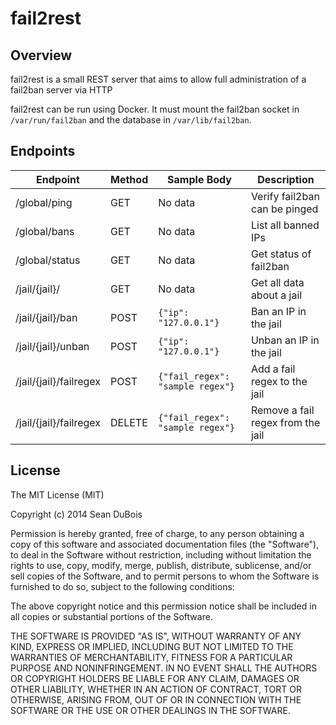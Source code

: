 # fail2rest

## Overview
fail2rest is a small REST server that aims to allow full administration of a fail2ban server via HTTP

fail2rest can be run using Docker. It must mount the fail2ban socket in `/var/run/fail2ban` and the database in `/var/lib/fail2ban`.

## Endpoints

| Endpoint         | Method | Sample Body   | Description                   |
| ---------------- | ------- | ------------- | ----------------------------- |
| /global/ping     | GET | No data       | Verify fail2ban can be pinged |
| /global/bans     | GET | No data       | List all banned IPs           |
| /global/status   | GET | No data       | Get status of fail2ban        |
| /jail/{jail}/      | GET | No data       | Get all data about a jail       |
| /jail/{jail}/ban   | POST | `{"ip": "127.0.0.1"}` | Ban an IP in the jail   |
| /jail/{jail}/unban | POST | `{"ip": "127.0.0.1"}` | Unban an IP in the jail |
| /jail/{jail}/failregex | POST | `{"fail_regex": "sample regex"}` | Add a fail regex to the jail |
| /jail/{jail}/failregex | DELETE | `{"fail_regex": "sample regex"}` | Remove a fail regex from the jail |

## License
The MIT License (MIT)

Copyright (c) 2014 Sean DuBois

Permission is hereby granted, free of charge, to any person obtaining a copy
of this software and associated documentation files (the "Software"), to deal
in the Software without restriction, including without limitation the rights
to use, copy, modify, merge, publish, distribute, sublicense, and/or sell
copies of the Software, and to permit persons to whom the Software is
furnished to do so, subject to the following conditions:

The above copyright notice and this permission notice shall be included in
all copies or substantial portions of the Software.

THE SOFTWARE IS PROVIDED "AS IS", WITHOUT WARRANTY OF ANY KIND, EXPRESS OR
IMPLIED, INCLUDING BUT NOT LIMITED TO THE WARRANTIES OF MERCHANTABILITY,
FITNESS FOR A PARTICULAR PURPOSE AND NONINFRINGEMENT. IN NO EVENT SHALL THE
AUTHORS OR COPYRIGHT HOLDERS BE LIABLE FOR ANY CLAIM, DAMAGES OR OTHER
LIABILITY, WHETHER IN AN ACTION OF CONTRACT, TORT OR OTHERWISE, ARISING FROM,
OUT OF OR IN CONNECTION WITH THE SOFTWARE OR THE USE OR OTHER DEALINGS IN
THE SOFTWARE.
